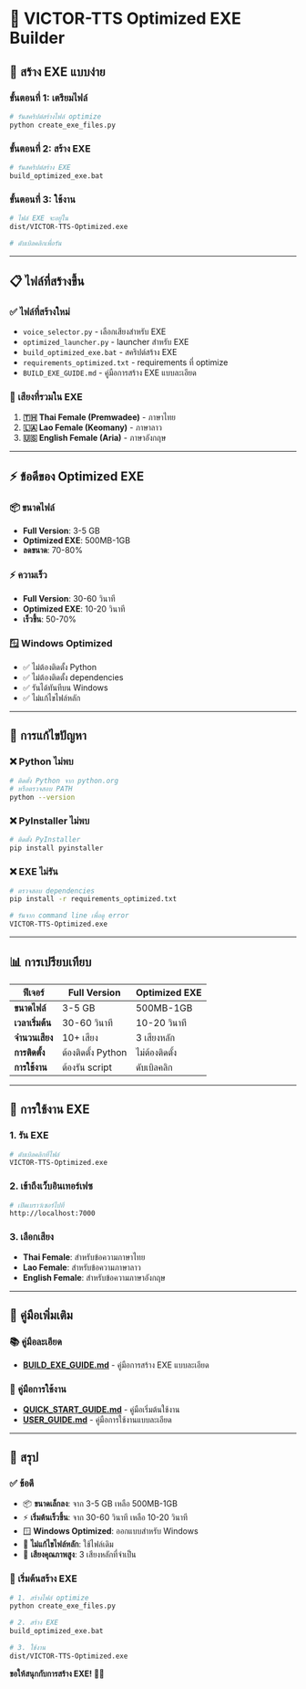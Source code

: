 # 🎤 VICTOR-TTS Optimized EXE Builder

## 🚀 สร้าง EXE แบบง่าย

### ขั้นตอนที่ 1: เตรียมไฟล์
```bash
# รันสคริปต์สร้างไฟล์ optimize
python create_exe_files.py
```

### ขั้นตอนที่ 2: สร้าง EXE
```bash
# รันสคริปต์สร้าง EXE
build_optimized_exe.bat
```

### ขั้นตอนที่ 3: ใช้งาน
```bash
# ไฟล์ EXE จะอยู่ใน
dist/VICTOR-TTS-Optimized.exe

# ดับเบิลคลิกเพื่อรัน
```

---

## 📋 ไฟล์ที่สร้างขึ้น

### ✅ ไฟล์ที่สร้างใหม่
- `voice_selector.py` - เลือกเสียงสำหรับ EXE
- `optimized_launcher.py` - launcher สำหรับ EXE
- `build_optimized_exe.bat` - สคริปต์สร้าง EXE
- `requirements_optimized.txt` - requirements ที่ optimize
- `BUILD_EXE_GUIDE.md` - คู่มือการสร้าง EXE แบบละเอียด

### 🎤 เสียงที่รวมใน EXE
1. **🇹🇭 Thai Female (Premwadee)** - ภาษาไทย
2. **🇱🇦 Lao Female (Keomany)** - ภาษาลาว
3. **🇺🇸 English Female (Aria)** - ภาษาอังกฤษ

---

## ⚡ ข้อดีของ Optimized EXE

### 📦 ขนาดไฟล์
- **Full Version**: 3-5 GB
- **Optimized EXE**: 500MB-1GB
- **ลดขนาด**: 70-80%

### ⚡ ความเร็ว
- **Full Version**: 30-60 วินาที
- **Optimized EXE**: 10-20 วินาที
- **เร็วขึ้น**: 50-70%

### 🪟 Windows Optimized
- ✅ ไม่ต้องติดตั้ง Python
- ✅ ไม่ต้องติดตั้ง dependencies
- ✅ รันได้ทันทีบน Windows
- ✅ ไม่แก้ไขไฟล์หลัก

---

## 🔧 การแก้ไขปัญหา

### ❌ Python ไม่พบ
```bash
# ติดตั้ง Python จาก python.org
# หรือตรวจสอบ PATH
python --version
```

### ❌ PyInstaller ไม่พบ
```bash
# ติดตั้ง PyInstaller
pip install pyinstaller
```

### ❌ EXE ไม่รัน
```bash
# ตรวจสอบ dependencies
pip install -r requirements_optimized.txt

# รันจาก command line เพื่อดู error
VICTOR-TTS-Optimized.exe
```

---

## 📊 การเปรียบเทียบ

| ฟีเจอร์ | Full Version | Optimized EXE |
|---------|-------------|---------------|
| **ขนาดไฟล์** | 3-5 GB | 500MB-1GB |
| **เวลาเริ่มต้น** | 30-60 วินาที | 10-20 วินาที |
| **จำนวนเสียง** | 10+ เสียง | 3 เสียงหลัก |
| **การติดตั้ง** | ต้องติดตั้ง Python | ไม่ต้องติดตั้ง |
| **การใช้งาน** | ต้องรัน script | ดับเบิลคลิก |

---

## 🎯 การใช้งาน EXE

### 1. รัน EXE
```bash
# ดับเบิลคลิกที่ไฟล์
VICTOR-TTS-Optimized.exe
```

### 2. เข้าถึงเว็บอินเทอร์เฟซ
```bash
# เปิดเบราว์เซอร์ไปที่
http://localhost:7000
```

### 3. เลือกเสียง
- **Thai Female**: สำหรับข้อความภาษาไทย
- **Lao Female**: สำหรับข้อความภาษาลาว
- **English Female**: สำหรับข้อความภาษาอังกฤษ

---

## 📖 คู่มือเพิ่มเติม

### 📚 คู่มือละเอียด
- **[BUILD_EXE_GUIDE.md](BUILD_EXE_GUIDE.md)** - คู่มือการสร้าง EXE แบบละเอียด

### 🎤 คู่มือการใช้งาน
- **[QUICK_START_GUIDE.md](QUICK_START_GUIDE.md)** - คู่มือเริ่มต้นใช้งาน
- **[USER_GUIDE.md](USER_GUIDE.md)** - คู่มือการใช้งานแบบละเอียด

---

## 🎉 สรุป

### ✅ ข้อดี
- 📦 **ขนาดเล็กลง**: จาก 3-5 GB เหลือ 500MB-1GB
- ⚡ **เริ่มต้นเร็วขึ้น**: จาก 30-60 วินาที เหลือ 10-20 วินาที
- 🪟 **Windows Optimized**: ออกแบบสำหรับ Windows
- 🔧 **ไม่แก้ไขไฟล์หลัก**: ใช้ไฟล์เดิม
- 🎤 **เสียงคุณภาพสูง**: 3 เสียงหลักที่จำเป็น

### 🚀 เริ่มต้นสร้าง EXE
```bash
# 1. สร้างไฟล์ optimize
python create_exe_files.py

# 2. สร้าง EXE
build_optimized_exe.bat

# 3. ใช้งาน
dist/VICTOR-TTS-Optimized.exe
```

**ขอให้สนุกกับการสร้าง EXE! 🎤✨** 